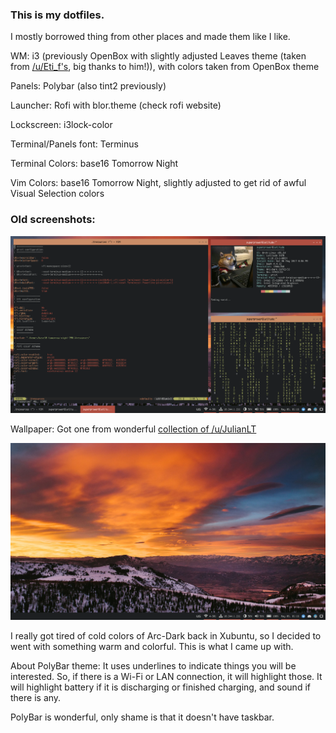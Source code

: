 ### This is my dotfiles.
I mostly borrowed thing from other places and made them like I like.

WM: i3 (previously OpenBox with slightly adjusted Leaves theme (taken from [/u/Eti_f's](https://github.com/eti0/dots/tree/master/.themes/leaves/openbox-3), big thanks to him!)), with colors taken from OpenBox theme

Panels: Polybar (also tint2 previously)

Launcher: Rofi with blor.theme (check rofi website)

Lockscreen: i3lock-color

Terminal/Panels font: Terminus

Terminal Colors: base16 Tomorrow Night

Vim Colors: base16 Tomorrow Night, slightly adjusted to get rid of awful Visual Selection colors

### Old screenshots:

![screenshot](screenshot.png)

Wallpaper: Got one from wonderful [collection of /u/JulianLT](http://imgur.com/gallery/jrGCk)

![clean](screenshot_clean.png)

I really got tired of cold colors of Arc-Dark back in Xubuntu, so I decided to went with something warm and colorful. This is what I came up with.

About PolyBar theme:
It uses underlines to indicate things you will be interested. So, if there is a Wi-Fi or LAN connection, it will highlight those. It will highlight battery if it is discharging or finished charging, and sound if there is any.

PolyBar is wonderful, only shame is that it doesn't have taskbar.

